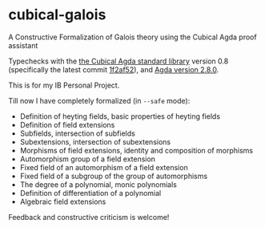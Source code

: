 # cubical-galois
A Constructive Formalization of Galois theory using the Cubical Agda proof assistant

Typechecks with the [the Cubical Agda standard library](https://github.com/agda/cubical) version 0.8 (specifically the latest commit [1f2af52](https://github.com/agda/cubical/commit/1f2af52701945bef003a525f78fa41aeadb7c6ae)), and [Agda version 2.8.0](https://agda.readthedocs.io/en/stable/getting-started/what-is-agda.html).

This is for my IB Personal Project.

Till now I have completely formalized (in `--safe` mode):
 - Definition of heyting fields, basic properties of heyting fields
 - Definition of field extensions
 - Subfields, intersection of subfields
 - Subextensions, intersection of subextensions
 - Morphisms of field extensions, identity and composition of morphisms
 - Automorphism group of a field extension
 - Fixed field of an automorphism of a field extension
 - Fixed field of a subgroup of the group of automorphisms
 - The degree of a polynomial, monic polynomials
 - Definition of differentiation of a polynomial
 - Algebraic field extensions

Feedback and constructive criticism is welcome!
